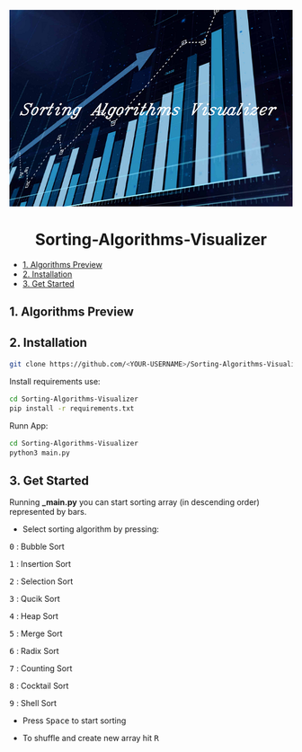 <p align="center">
  <img src="https://github.com/Psylo1226/Sorting-Algorithms-Visualizer/blob/main/pictures/Sorting_Algorithms_Visualizer.png" width="700" height="350">
</p>
<h1 align="center">Sorting-Algorithms-Visualizer</h1>




- [1. Algorithms Preview](#1-algorithms-preview)
- [2. Installation](#2-installation)
- [3. Get Started](#3-get-started)

## 1. Algorithms Preview

## 2. Installation

```bash
git clone https://github.com/<YOUR-USERNAME>/Sorting-Algorithms-Visualizer
```

Install requirements use:

```bash
cd Sorting-Algorithms-Visualizer
pip install -r requirements.txt
```

Runn App:

```bash
cd Sorting-Algorithms-Visualizer
python3 main.py
```

## 3. Get Started

Running **_main.py** you can start sorting array (in descending order) represented by bars.

- Select sorting algorithm by pressing:

<kbd>0</kbd> : Bubble Sort
     
<kbd>1</kbd> : Insertion Sort
     
<kbd>2</kbd> : Selection Sort
     
<kbd>3</kbd> : Qucik Sort
     
<kbd>4</kbd> : Heap Sort
     
<kbd>5</kbd> : Merge Sort
     
<kbd>6</kbd> : Radix Sort
     
<kbd>7</kbd> : Counting Sort
     
<kbd>8</kbd> : Cocktail Sort

<kbd>9</kbd> : Shell Sort

- Press <kbd>Space</kbd> to start sorting

- To shuffle and create new array hit <kbd>R</kbd>
